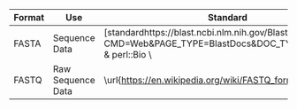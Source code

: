 | Format | Use | Standard | Validator | 
| ------ | ----- | ----- | ----- | 
| FASTA | Sequence Data | [standardhttps://blast.ncbi.nlm.nih.gov/Blast.cgi?CMD=Web&PAGE_TYPE=BlastDocs&DOC_TYPE=BlastHelp} & perl::Bio \\
| FASTQ | Raw Sequence Data | \url{https://en.wikipedia.org/wiki/FASTQ_format} & fastqx \\